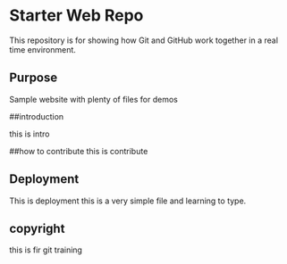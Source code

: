# Starter Web Repo

This repository is for showing how Git and GitHub work together in a real time environment. 



## Purpose

Sample website with plenty of files for demos

##introduction

this is intro

##how to contribute
 this is contribute
## Deployment

This is deployment this is a very simple file and learning to type.

## copyright
this is fir git training

